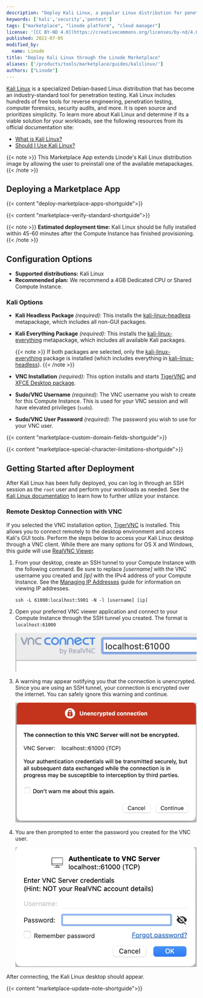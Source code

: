 ```yaml
---
description: "Deploy Kali Linux, a popular Linux distribution for penetration testing and security research, on a Linode Compute Instance."
keywords: ['kali','security','pentest']
tags: ["marketplace", "linode platform", "cloud manager"]
license: '[CC BY-ND 4.0](https://creativecommons.org/licenses/by-nd/4.0)'
published: 2022-07-05
modified_by:
  name: Linode
title: "Deploy Kali Linux through the Linode Marketplace"
aliases: ['/products/tools/marketplace/guides/kalilinux/']
authors: ["Linode"]
---
```


[Kali Linux](https://www.kali.org/) is a specialized Debian-based Linux distribution that has become an industry-standard tool for penetration testing. Kali Linux includes hundreds of free tools for reverse engineering, penetration testing, computer forensics, security audits, and more. It is open source and prioritizes simplicity. To learn more about Kali Linux and determine if its a viable solution for your workloads, see the following resources from its official documentation site:

- [What is Kali Linux?](https://www.kali.org/docs/introduction/what-is-kali-linux/)
- [Should I Use Kali Linux?](https://www.kali.org/docs/introduction/should-i-use-kali-linux/)

{{< note >}}
This Marketplace App extends Linode's Kali Linux distribution image by allowing the user to preinstall one of the available metapackages.
{{< /note >}}

## Deploying a Marketplace App

{{< content "deploy-marketplace-apps-shortguide">}}

{{< content "marketplace-verify-standard-shortguide">}}

{{< note >}}
**Estimated deployment time:** Kali Linux should be fully installed within 45-60 minutes after the Compute Instance has finished provisioning.
{{< /note >}}

## Configuration Options

- **Supported distributions:** Kali Linux
- **Recommended plan:** We recommend a 4GB Dedicated CPU or Shared Compute Instance.

### Kali Options

- **Kali Headless Package** *(required)*: This installs the [kali-linux-headless](https://www.kali.org/tools/kali-meta/#kali-linux-headless) metapackage, which includes all non-GUI packages.
- **Kali Everything Package** *(required)*: This installs the [kali-linux-everything](https://www.kali.org/tools/kali-meta/#kali-linux-everything) metapackage, which includes all available Kali packages.

    {{< note >}}
    If both packages are selected, only the [kali-linux-everything](https://www.kali.org/tools/kali-meta/#kali-linux-everything) package is installed (which includes everything in [kali-linux-headless](https://www.kali.org/tools/kali-meta/#kali-linux-headless)).
    {{< /note >}}

- **VNC Installation** *(required)*: This option installs and starts [TigerVNC](https://tigervnc.org/) and [XFCE Desktop package](https://www.xfce.org/).
- **Sudo/VNC Username** *(required)*: The VNC username you wish to create for this Compute Instance. This is used for your VNC session and will have elevated privileges (`sudo`).
- **Sudo/VNC User Password** *(required)*: The password you wish to use for your VNC user.

{{< content "marketplace-custom-domain-fields-shortguide">}}

{{< content "marketplace-special-character-limitations-shortguide">}}

## Getting Started after Deployment

After Kali Linux has been fully deployed, you can log in through an SSH session as the `root` user and perform your workloads as needed. See the [Kali Linux documentation](https://www.kali.org/docs/) to learn how to further utilize your instance.

### Remote Desktop Connection with VNC

If you selected the VNC installation option, [TigerVNC](https://tigervnc.org/) is installed. This allows you to connect remotely to the desktop environment and access Kali's GUI tools. Perform the steps below to access your Kali Linux desktop through a VNC client. While there are many options for OS X and Windows, this guide will use [RealVNC Viewer](https://www.realvnc.com/en/connect/download/viewer/).

1. From your desktop, create an SSH tunnel to your Compute Instance with the following command. Be sure to replace *[username]* with the VNC username you created and *[ip]* with the IPv4 address of your Compute Instance. See the [Managing IP Addresses](/docs/products/compute/compute-instances/guides/manage-ip-addresses/) guide for information on viewing IP addresses.

    ```output
    ssh -L 61000:localhost:5901 -N -l [username] [ip]
    ```

2. Open your preferred VNC viewer application and connect to your Compute Instance through the SSH tunnel you created. The format is `localhost:61000`

    ![Screenshot of RealVNC connection detail](realvnc-connection.jpg)

3. A warning may appear notifying you that the connection is unencrypted. Since you are using an SSH tunnel, your connection is encrypted over the internet. You can safely ignore this warning and continue.

    ![Screenshot of RealVNC unencrypted connection warning](realvnc-warning.jpg)

4. You are then prompted to enter the password you created for the VNC user.

    ![Screenshot of RealVNC password prompt](realvnc-password.jpg)

After connecting, the Kali Linux desktop should appear.

{{< content "marketplace-update-note-shortguide">}}
